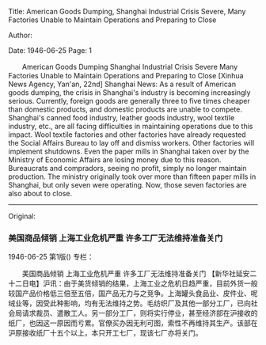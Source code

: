 Title: American Goods Dumping, Shanghai Industrial Crisis Severe, Many Factories Unable to Maintain Operations and Preparing to Close

Author:

Date: 1946-06-25
Page: 1

　　American Goods Dumping
    Shanghai Industrial Crisis Severe
    Many Factories Unable to Maintain Operations and Preparing to Close
    [Xinhua News Agency, Yan'an, 22nd] Shanghai News: As a result of American goods dumping, the crisis in Shanghai's industry is becoming increasingly serious. Currently, foreign goods are generally three to five times cheaper than domestic products, and domestic products are unable to compete. Shanghai's canned food industry, leather goods industry, wool textile industry, etc., are all facing difficulties in maintaining operations due to this impact. Wool textile factories and other factories have already requested the Social Affairs Bureau to lay off and dismiss workers. Other factories will implement shutdowns. Even the paper mills in Shanghai taken over by the Ministry of Economic Affairs are losing money due to this reason. Bureaucrats and compradors, seeing no profit, simply no longer maintain production. The ministry originally took over more than fifteen paper mills in Shanghai, but only seven were operating. Now, those seven factories are also about to close.



<hr /> 

Original: 


### 美国商品倾销  上海工业危机严重  许多工厂无法维持准备关门

1946-06-25
第1版()
专栏：

　　美国商品倾销
    上海工业危机严重
    许多工厂无法维持准备关门
    【新华社延安二十二日电】沪讯：由于美货倾销的结果，上海工业之危机日趋严重，目前外货一般较国产品价格低三倍至五倍，国产品无力与之竞争。上海罐头食品业、皮件业、呢绒业等，因受此种影响，均有无法维持之势。毛纺织厂及其他一部分工厂，已向社会局请求裁员、遣散工人。另一部分工厂，则将实行停业，甚至经济部在沪接收的纸厂，也因这一原因而亏累。官僚买办因无利可图，索性不再维持其生产。该部在沪原接收纸厂十五个以上，本只开工七厂，现该七厂亦将关门。
